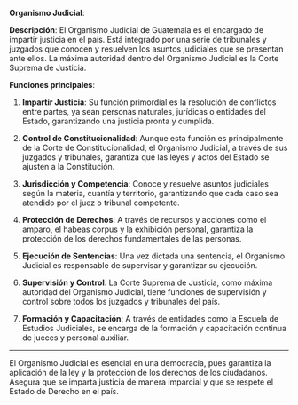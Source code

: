 **Organismo Judicial**:

**Descripción**:
El Organismo Judicial de Guatemala es el encargado de impartir justicia en el país. Está integrado por una serie de tribunales y juzgados que conocen y resuelven los asuntos judiciales que se presentan ante ellos. La máxima autoridad dentro del Organismo Judicial es la Corte Suprema de Justicia.

**Funciones principales**:

1. **Impartir Justicia**: Su función primordial es la resolución de conflictos entre partes, ya sean personas naturales, jurídicas o entidades del Estado, garantizando una justicia pronta y cumplida.

2. **Control de Constitucionalidad**: Aunque esta función es principalmente de la Corte de Constitucionalidad, el Organismo Judicial, a través de sus juzgados y tribunales, garantiza que las leyes y actos del Estado se ajusten a la Constitución.

3. **Jurisdicción y Competencia**: Conoce y resuelve asuntos judiciales según la materia, cuantía y territorio, garantizando que cada caso sea atendido por el juez o tribunal competente.

4. **Protección de Derechos**: A través de recursos y acciones como el amparo, el habeas corpus y la exhibición personal, garantiza la protección de los derechos fundamentales de las personas.

5. **Ejecución de Sentencias**: Una vez dictada una sentencia, el Organismo Judicial es responsable de supervisar y garantizar su ejecución.

6. **Supervisión y Control**: La Corte Suprema de Justicia, como máxima autoridad del Organismo Judicial, tiene funciones de supervisión y control sobre todos los juzgados y tribunales del país.

7. **Formación y Capacitación**: A través de entidades como la Escuela de Estudios Judiciales, se encarga de la formación y capacitación continua de jueces y personal auxiliar.

---

El Organismo Judicial es esencial en una democracia, pues garantiza la aplicación de la ley y la protección de los derechos de los ciudadanos. Asegura que se imparta justicia de manera imparcial y que se respete el Estado de Derecho en el país.